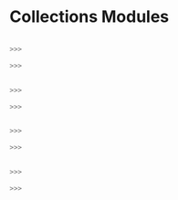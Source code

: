 
Collections Modules
======

[]()

[]()

```python

>>>

>>>
```


```python

>>>

>>>
```


```python

>>>

>>>
```


```python

>>>

>>>
```
